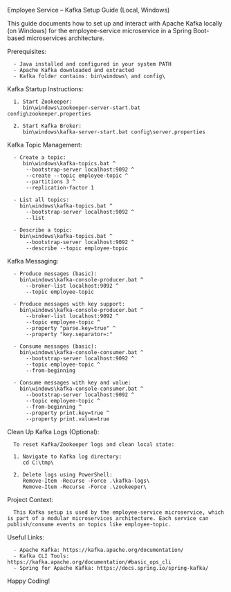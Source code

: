 Employee Service – Kafka Setup Guide (Local, Windows)

This guide documents how to set up and interact with Apache Kafka locally (on Windows) for the employee-service microservice in a Spring Boot-based microservices architecture.



Prerequisites:

      - Java installed and configured in your system PATH
      - Apache Kafka downloaded and extracted
      - Kafka folder contains: bin\windows\ and config\


Kafka Startup Instructions:

      1. Start Zookeeper:
         bin\windows\zookeeper-server-start.bat config\zookeeper.properties
      
      2. Start Kafka Broker:
         bin\windows\kafka-server-start.bat config\server.properties


Kafka Topic Management:

      - Create a topic:
         bin\windows\kafka-topics.bat ^
          --bootstrap-server localhost:9092 ^
          --create --topic employee-topic ^
          --partitions 3 ^
          --replication-factor 1
      
      - List all topics:
        bin\windows\kafka-topics.bat ^
          --bootstrap-server localhost:9092 ^
          --list
      
      - Describe a topic:
        bin\windows\kafka-topics.bat ^
          --bootstrap-server localhost:9092 ^
          --describe --topic employee-topic


Kafka Messaging:
      
      - Produce messages (basic):
        bin\windows\kafka-console-producer.bat ^
          --broker-list localhost:9092 ^
          --topic employee-topic
      
      - Produce messages with key support:
        bin\windows\kafka-console-producer.bat ^
          --broker-list localhost:9092 ^
          --topic employee-topic ^
          --property "parse.key=true" ^
          --property "key.separator=:"
      
      - Consume messages (basic):
        bin\windows\kafka-console-consumer.bat ^
          --bootstrap-server localhost:9092 ^
          --topic employee-topic ^
          --from-beginning

      - Consume messages with key and value:
        bin\windows\kafka-console-consumer.bat ^
          --bootstrap-server localhost:9092 ^
          --topic employee-topic ^
          --from-beginning ^
          --property print.key=true ^
          --property print.value=true


Clean Up Kafka Logs (Optional):

      To reset Kafka/Zookeeper logs and clean local state:
      
      1. Navigate to Kafka log directory:
         cd C:\tmp\
      
      2. Delete logs using PowerShell:
         Remove-Item -Recurse -Force .\kafka-logs\
         Remove-Item -Recurse -Force .\zookeeper\



Project Context:

      This Kafka setup is used by the employee-service microservice, which is part of a modular microservices architecture. Each service can publish/consume events on topics like employee-topic.


Useful Links:

      - Apache Kafka: https://kafka.apache.org/documentation/
      - Kafka CLI Tools: https://kafka.apache.org/documentation/#basic_ops_cli
      - Spring for Apache Kafka: https://docs.spring.io/spring-kafka/

Happy Coding!
